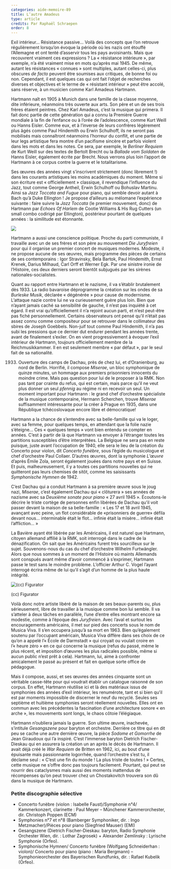 ```yaml
---
categories: aide-memoire-89
title: L’autre Amadeus
type: article
credits: Par Raphaël Schraepen
order: 8
---
```

Exil intérieur... Résistance passive... Voilà des concepts que l’on retrouve régulièrement lorsqu’on évoque la période où les nazis ont étouffé l’Allemagne et ont tenté d’asservir tous les pays avoisinants. Mais que recouvrent vraiment ces expressions ? La « résistance intérieure », par exemple, n’a été vraiment mise en mots qu’après mai 1945. De même, autant les résistances « connues » sont multiples, autant celles-ci, plus obscures _de facto_ peuvent être soumises aux critiques, de bonne foi ou non. Cependant, il est quelques cas qui ont fait l’objet de recherches diverses et objectives et le terme de « résistant intérieur » peut être accolé, sans réserve, à un musicien comme Karl Amadeus Hartmann.

Hartmann naît en 1905 à Munich dans une famille de la classe moyenne, dite inférieure, néanmoins très ouverte aux arts. Son père et un de ses trois frères étaient peintres. Chez Karl Amadeus, c’est la musique qui primera. Il fait donc partie de cette génération qui a connu la Première Guerre mondiale à la fin de l’enfance ou à l’orée de l’adolescence, comme Kurt Weill ou Hanns Eisler. Comme eux, et à l’inverse de leurs confrères légèrement plus âgés comme Paul Hindemith ou Erwin Schulhoff, ils ne seront pas mobilisés mais connaîtront néanmoins l’horreur du conflit, et une partie de leur legs artistique fera montre d’un pacifisme sincère et parfois violent dans les mots et dans les notes. Ce sera, par exemple, le _Berliner Requiem_ de Kurt Weill sur des textes de Bertolt Brecht ou la _Ballade vom Soldaten_ de Hanns Eisler, également écrite par Brecht. Nous verrons plus loin l’apport de Hartmann à ce corpus contre la guerre et le totalitarisme.

Ses œuvres des années vingt s’inscrivent strictement (donc librement !) dans les courants artistiques les moins académiques du moment. Même si son écriture est « officiellement » classique, il revendique l’influence du Jazz, tout comme George Antheil, Erwin Schulhoff ou Bohuslav Martinu. Ainsi sa _Jazz Toccata and Fugue_ pour piano, qui semble devoir autant à Bach qu’à Duke Ellington ! Je propose d’ailleurs au mélomane l’expérience suivante : faire suivre la _Jazz Toccata_ (le premier mouvement, donc) de Hartmann par _Echoes Of Harlem_ de Cootie Williams & His Rug Cutters (un small combo codirigé par Ellington), postérieur pourtant de quelques années : la similitude est étonnante.

![](/assets/uploads/am89-8-l-autre-amadeus-01.jpg)

Hartmann a aussi une conscience politique. Proche du parti communiste, il travaille avec un de ses frères et son père au mouvement _Die Juryfreien_ pour qui il organise un premier concert de musiques modernes. Modeste, il ne propose aucune de ses œuvres, mais programme des pièces de certains de ses contemporains : Igor Stravinsky, Bela Bartok, Paul Hindemith, Ernst Krenek, Darius Milhaud, Carl Orff et Werner Egk. Par une sinistre ironie de l’Histoire, ces deux derniers seront bientôt subjugués par les sirènes nationales-socialistes.

Quant au rapport entre Hartmann et le nazisme, il va s’établir brutalement dès 1933. La radio bavaroise déprogramme la création sur les ondes de sa _Burleske Musik_, déclarée « dégénérée » pour cause de modernisme. L’attaque nazie contre lui ne va curieusement guère plus loin. Bien que n’ayant jamais caché sa sensibilité de gauche, il n’est pas inquiété à cet égard. Il est vrai qu’officiellement il n’a rejoint aucun parti, et n’est peut-être pas fiché personnellement. Certains observateurs ont pensé qu’il n’était pas assez connu comme compositeur pour se retrouver dans le collimateur des sbires de Joseph Goebbels. Non-juif tout comme Paul Hindemith, il n’a pas subi les pressions que ce dernier dut endurer pendant les années trente, avant de finalement s’exiler. On en vient progressivement à évoquer l’exil intérieur de Hartmann, toujours officiellement membre de la Reichmusikkammer. Il en est seulement membre « par défaut », par le seul fait de sa nationalité.

1933. Ouverture des camps de Dachau, près de chez lui, et d’Oranienburg, au nord de Berlin. Horrifié, il compose _Miserae_, un bloc symphonique de quinze minutes, un hommage aux premiers prisonniers innocents du moindre crime. Mais pas question pour lui de le proposer à la RMK. Non pas tant par crainte du refus, qui est certain, mais parce qu’il ne veut plus donner un seul _pfennig_ au régime ni en recevoir un seul. Un moment important pour Hartmann : le grand chef d’orchestre spécialiste de la musique contemporaine, Hermann Scherchen, trouve _Miserae_ suffisamment intéressante pour la créer à Prague en 1935, dans une République tchécoslovaque encore libre et démocratique!

Hartmann a la chance de s’entendre avec sa belle-famille qui va le loger, avec sa femme, pour quelques temps, en attendant que la folie nazie s’éteigne... Ces « quelques temps » vont bien entendu se compter en années. C’est à partir de là que Hartmann va envoyer à l’étranger toutes les partitions susceptibles d’être interprétées. La Belgique ne sera pas en reste puisque, juste avant l’occupation de 1940, elle sera le lieu de la création du Concerto pour violon, dit _Concerto funèbre_, sous l’égide du musicologue et chef d’orchestre Paul Collaer. D’autres œuvres, dont la symphonie _L’œuvre_ d’après Émile Zola, seront également jouées dans notre pays et en Suisse. Et puis, malheureusement, il y a toutes ces partitions nouvelles qui ne quitteront pas leurs chemises de sitôt, comme les saisissants _Symphonische Hymnen_ de 1942.

C’est Dachau qui a conduit Hartmann à sa première œuvre sous le joug nazi, _Miserae_, c’est également Dachau qui « clôturera » ses années de nazisme avec sa _Deuxième sonate pour piano_ « 27 avril 1945 ». Écoutons-le décrire le triste cortège de personnes enfin libérées de Dachau qu’il voit passer devant la maison de sa belle-famille : « Les 17 et 18 avril 1945, avançant avec peine, un flot considérable de «prisonniers de guerre» défila devant nous... interminable était le flot... infinie était la misère... infinie était l’affliction... »

La Bavière ayant été libérée par les Américains, il est naturel que Hartmann, citoyen allemand affilié à la RMK, soit interrogé dans le cadre de la dénazification. On sait que les Américains furent très sourcilleux sur le sujet. Souvenons-nous du cas du chef d’orchestre Wilhelm Furtwängler. Alors que nous sommes à un moment de l’Histoire où maints Allemands sont conspués avant même d’avoir commencé à s’exprimer, Hartmann passe le test sans le moindre problème. L’officier Arthur C. Vogel l’ayant interrogé écrira même de lui qu’il s’agit d’un homme de la plus haute intégrité.

![](/assets/uploads/am89-8-l-autre-amadeus-02.jpg "(cc) Figurator")

<span class="img-copyright">(cc) Figurator</span>

Voilà donc notre artiste libéré de la maison de ses beaux-parents ou, plus sérieusement, libre de travailler à la musique comme bon lui semble. Il va s’atteler à deux tâches en parallèle, l’une d’entre elles montrant encore sa modestie, comme à l’époque des _Juryfreien_. Avec l’aval et surtout les encouragements américains, il met sur pied des concerts sous le nom de Musica Viva. Il s’en occupera jusqu’à sa mort en 1963. Bien qu’également soutenu par l’occupant américain, Musica Viva diffère dans ses choix de ce qu’on a appelé l’« École de Darmstadt » qui croyait ou voulait croire en l’« heure zéro » en ce qui concerne la musique (refus du passé, même le plus récent, et imposition d’œuvres les plus radicales possible, même si aucun public n’est prêt à cela). Hartmann, lui, aime à confronter amicalement le passé au présent et fait en quelque sorte office de pédagogue.

Mais il compose, aussi, et ses œuvres des années cinquante sont un véritable casse-tête pour qui voudrait établir un catalogue raisonné de son corpus. En effet, Hartmann réutilise ici et là des matériaux issus de symphonies des années d’exil intérieur, les renumérote, tant et si bien qu’il est par moments impossible de discerner le neuf du recyclé. Seules ses septième et huitième symphonies seront réellement nouvelles. Elles ont en commun avec les précédentes la fascination d’une architecture sonore « en arche », les mouvements sont longs, le chaos côtoie l’élégiaque.

Hartmann n’oubliera jamais la guerre. Son ultime œuvre, inachevée, s’intitule _Gesangszene_ pour baryton et orchestre. Derrière ce titre qui en dit peu se cache une autre dernière œuvre, la pièce _Sodome et Gomorrhe_ de Jean Giraudoux qui l’a inspiré. C’est l’immense baryton Dietrich Fischer-Dieskau qui en assurera la création un an après le décès de Hartmann. Il avait déjà créé le _War Requiem_ de Britten en 1962, ici, au bout d’une épuisante mais passionnante logorrhée, quand l’orchestre s’est tu, il déclame seul : « C’est une fin du monde ! La plus triste de toutes ! » Certes, cette musique ne s’offre donc pas toujours facilement. Pourtant, qui peut se nourrir des cataclysmes mais aussi des moments inattendus de récompenses qu’on peut trouver chez un Chostakovitch trouvera son dû dans la musique de Hartmann.

<div class="card card--two">

### Petite discographie sélective

* Concerto funèbre (violon : Isabelle Faust)/Symphonie n°4/ Kammerkonzert, clarinette : Paul Meyer – Münchener Kammerorchester, dir. Christoph Poppen (ECM)
* Symphonies n°7 et n°8 (Bamberger Symphoniker, dir. : Ingo Metzmacher)/Pièces pour piano (Siegfried Mauser) (EMI)
* Gesangszene (Dietrich Fischer-Dieskau: baryton, Radio Symphonie Orchester Wien, dir. : Lothar Zagrosek) + Alexander Zemlinsky : Lyrische Symphonie (Orfeo).
* Symphonische Hymnen/ Concerto funèbre (Wolfgang Schneiderhan : violon)/ Concerto pour piano (piano : Maria Bergmann) – Symphonieorchester des Bayerischen Rundfunks, dir. : Rafael Kubelik (Orfeo).

</div>
